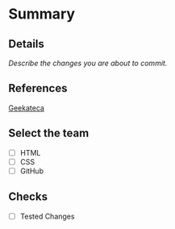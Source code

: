 # Summary

## Details

_Describe the changes you are about to commit._

## References

[Geekateca](https://bcngeeks.github.io/Geekateca/)

## Select the team

- [ ] HTML
- [ ] CSS
- [ ] GitHub

## Checks

- [ ] Tested Changes
